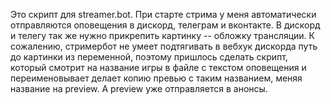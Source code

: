 Это скрипт для streamer.bot. При старте стрима у меня автоматически отправляются оповещения в дискорд, телеграм и вконтакте. В дискорд и телегу так же нужно прикрепить картинку -- обложку трансляции.
К сожалению, стримербот не умеет подтягивать в вебхук дискорда путь до картинки из переменной, поэтому пришлось сделать скрипт, который смотрит на название игры в файле с текстом оповещения и переименовывает делает копию превью с таким названием, меняя название на preview.
А preview уже отправляется в анонсы.
